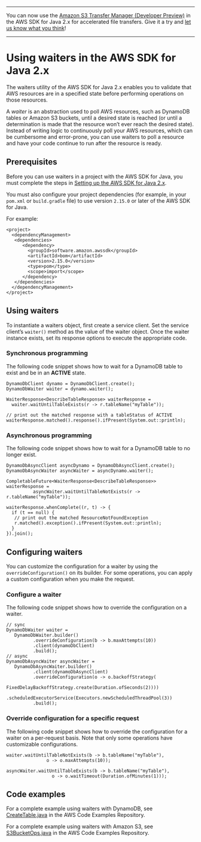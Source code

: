 --------

You can now use the [Amazon S3 Transfer Manager \(Developer Preview\)](https://bit.ly/2WQebiP) in the AWS SDK for Java 2\.x for accelerated file transfers\. Give it a try and [let us know what you think](https://bit.ly/3zT1YYM)\!

--------

# Using waiters in the AWS SDK for Java 2\.x<a name="waiters"></a>

The waiters utility of the AWS SDK for Java 2\.x enables you to validate that AWS resources are in a specified state before performing operations on those resources\.

A *waiter* is an abstraction used to poll AWS resources, such as DynamoDB tables or Amazon S3 buckets, until a desired state is reached \(or until a determination is made that the resource won’t ever reach the desired state\)\. Instead of writing logic to continuously poll your AWS resources, which can be cumbersome and error\-prone, you can use waiters to poll a resource and have your code continue to run after the resource is ready\.

## Prerequisites<a name="prerequisiteswaiters"></a>

Before you can use waiters in a project with the AWS SDK for Java, you must complete the steps in [Setting up the AWS SDK for Java 2\.x](setup.md)\.

You must also configure your project dependencies \(for example, in your `pom.xml` or `build.gradle` file\) to use version `2.15.0` or later of the AWS SDK for Java\.

For example:

```
<project>
  <dependencyManagement>
   <dependencies>
      <dependency>
        <groupId>software.amazon.awssdk</groupId>
        <artifactId>bom</artifactId>
        <version>2.15.0</version>
        <type>pom</type>
        <scope>import</scope>
      </dependency>
   </dependencies>
  </dependencyManagement>
</project>
```

## Using waiters<a name="id1waiters"></a>

To instantiate a waiters object, first create a service client\. Set the service client’s `waiter()` method as the value of the waiter object\. Once the waiter instance exists, set its response options to execute the appropriate code\.

### Synchronous programming<a name="synchronous-programming"></a>

The following code snippet shows how to wait for a DynamoDB table to exist and be in an **ACTIVE** state\.

```
DynamoDbClient dynamo = DynamoDbClient.create();
DynamoDbWaiter waiter = dynamo.waiter();

WaiterResponse<DescribeTableResponse> waiterResponse =
  waiter.waitUntilTableExists(r -> r.tableName("myTable"));

// print out the matched response with a tableStatus of ACTIVE
waiterResponse.matched().response().ifPresent(System.out::println);
```

### Asynchronous programming<a name="asynchronous-programming"></a>

The following code snippet shows how to wait for a DynamoDB table to no longer exist\.

```
DynamoDbAsyncClient asyncDynamo = DynamoDbAsyncClient.create();
DynamoDbAsyncWaiter asyncWaiter = asyncDynamo.waiter();

CompletableFuture<WaiterResponse<DescribeTableResponse>> waiterResponse =
          asyncWaiter.waitUntilTableNotExists(r -> r.tableName("myTable"));

waiterResponse.whenComplete((r, t) -> {
  if (t == null) {
   // print out the matched ResourceNotFoundException
   r.matched().exception().ifPresent(System.out::println);
  }
}).join();
```

## Configuring waiters<a name="configuring-waiters"></a>

You can customize the configuration for a waiter by using the `overrideConfiguration()` on its builder\. For some operations, you can apply a custom configuration when you make the request\.

### Configure a waiter<a name="configure-a-waiter"></a>

The following code snippet shows how to override the configuration on a waiter\.

```
// sync
DynamoDbWaiter waiter =
   DynamoDbWaiter.builder()
          .overrideConfiguration(b -> b.maxAttempts(10))
          .client(dynamoDbClient)
          .build();
// async
DynamoDbAsyncWaiter asyncWaiter =
   DynamoDbAsyncWaiter.builder()
          .client(dynamoDbAsyncClient)
          .overrideConfiguration(o -> o.backoffStrategy(
               FixedDelayBackoffStrategy.create(Duration.ofSeconds(2))))
          .scheduledExecutorService(Executors.newScheduledThreadPool(3))
          .build();
```

### Override configuration for a specific request<a name="override-configuration-for-a-specific-request"></a>

The following code snippet shows how to override the configuration for a waiter on a per\-request basis\. Note that only some operations have customizable configurations\.

```
waiter.waitUntilTableNotExists(b -> b.tableName("myTable"),
               o -> o.maxAttempts(10));

asyncWaiter.waitUntilTableExists(b -> b.tableName("myTable"),
                 o -> o.waitTimeout(Duration.ofMinutes(1)));
```

## Code examples<a name="code-examples"></a>

For a complete example using waiters with DynamoDB, see [CreateTable\.java](https://github.com/awsdocs/aws-doc-sdk-examples/blob/master/javav2/example_code/dynamodb/src/main/java/com/example/dynamodb/CreateTable.java) in the AWS Code Examples Repository\.

For a complete example using waiters with Amazon S3, see [S3BucketOps\.java](https://github.com/awsdocs/aws-doc-sdk-examples/blob/master/javav2/example_code/s3/src/main/java/com/example/s3/S3BucketOps.java) in the AWS Code Examples Repository\.